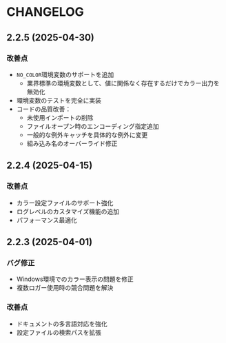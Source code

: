 # CHANGELOG

## 2.2.5 (2025-04-30)

### 改善点

- `NO_COLOR`環境変数のサポートを追加
  - 業界標準の環境変数として、値に関係なく存在するだけでカラー出力を無効化
- 環境変数のテストを完全に実装
- コードの品質改善：
  - 未使用インポートの削除
  - ファイルオープン時のエンコーディング指定追加
  - 一般的な例外キャッチを具体的な例外に変更
  - 組み込み名のオーバーライド修正

## 2.2.4 (2025-04-15)

### 改善点

- カラー設定ファイルのサポート強化
- ログレベルのカスタマイズ機能の追加
- パフォーマンス最適化

## 2.2.3 (2025-04-01)

### バグ修正

- Windows環境でのカラー表示の問題を修正
- 複数ロガー使用時の競合問題を解決

### 改善点

- ドキュメントの多言語対応を強化
- 設定ファイルの検索パスを拡張
